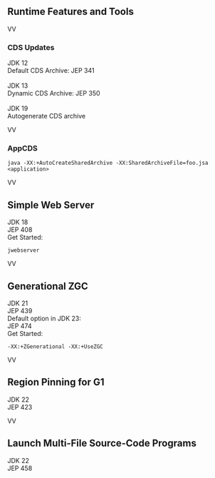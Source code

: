 ## Runtime Features and Tools

VV

### CDS Updates
JDK 12<br/>
Default CDS Archive: JEP 341<br/>
<br/>
JDK 13 <br/>
Dynamic CDS Archive: JEP 350 <br/>
<br/>
JDK 19 <br/>
Autogenerate CDS archive <br/>

VV

### AppCDS

```
java -XX:+AutoCreateSharedArchive -XX:SharedArchiveFile=foo.jsa <application> 
```
VV

## Simple Web Server

JDK 18 <br/>
JEP 408 <br/>
Get Started:

```
jwebserver
```


VV

## Generational ZGC 

JDK 21 <br/>
JEP 439
<br/>
Default option in JDK 23: <br/>
JEP 474 <br/>
Get Started:

```
-XX:+ZGenerational -XX:+UseZGC
```

VV

## Region Pinning for G1

JDK 22 <br/>
JEP 423
<br/>

VV

## Launch Multi-File Source-Code Programs

JDK 22 <br/>
JEP 458

